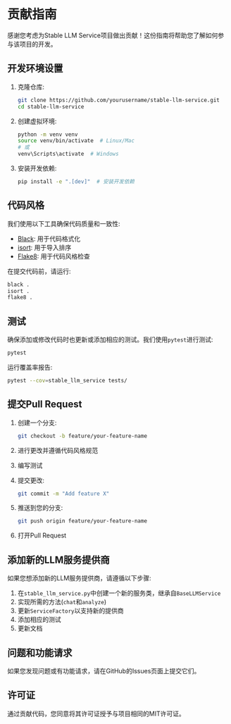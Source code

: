 # 贡献指南

感谢您考虑为Stable LLM Service项目做出贡献！这份指南将帮助您了解如何参与该项目的开发。

## 开发环境设置

1. 克隆仓库:
   ```bash
   git clone https://github.com/yourusername/stable-llm-service.git
   cd stable-llm-service
   ```

2. 创建虚拟环境:
   ```bash
   python -m venv venv
   source venv/bin/activate  # Linux/Mac
   # 或
   venv\Scripts\activate  # Windows
   ```

3. 安装开发依赖:
   ```bash
   pip install -e ".[dev]"  # 安装开发依赖
   ```

## 代码风格

我们使用以下工具确保代码质量和一致性:

- [Black](https://black.readthedocs.io/): 用于代码格式化
- [isort](https://pycqa.github.io/isort/): 用于导入排序
- [Flake8](https://flake8.pycqa.org/): 用于代码风格检查

在提交代码前，请运行:

```bash
black .
isort .
flake8 .
```

## 测试

确保添加或修改代码时也更新或添加相应的测试。我们使用`pytest`进行测试:

```bash
pytest
```

运行覆盖率报告:

```bash
pytest --cov=stable_llm_service tests/
```

## 提交Pull Request

1. 创建一个分支:
   ```bash
   git checkout -b feature/your-feature-name
   ```

2. 进行更改并遵循代码风格规范

3. 编写测试

4. 提交更改:
   ```bash
   git commit -m "Add feature X"
   ```

5. 推送到您的分支:
   ```bash
   git push origin feature/your-feature-name
   ```

6. 打开Pull Request

## 添加新的LLM服务提供商

如果您想添加新的LLM服务提供商，请遵循以下步骤:

1. 在`stable_llm_service.py`中创建一个新的服务类，继承自`BaseLLMService`
2. 实现所需的方法(`chat`和`analyze`)
3. 更新`ServiceFactory`以支持新的提供商
4. 添加相应的测试
5. 更新文档

## 问题和功能请求

如果您发现问题或有功能请求，请在GitHub的Issues页面上提交它们。

## 许可证

通过贡献代码，您同意将其许可证授予与项目相同的MIT许可证。 